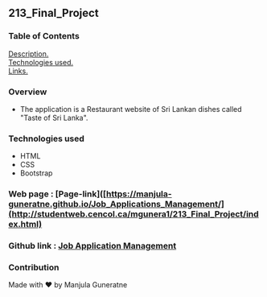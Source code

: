 ## 213_Final_Project

### Table of Contents
[ Description. ](#overview) <br />
[ Technologies used. ](#tech) <br />
[ Links. ](#links)

<a name="overview"></a>
### Overview

* The application is a Restaurant website of Sri Lankan dishes called "Taste of Sri Lanka".
   
<a name="tech"></a>
### Technologies used

* HTML
* CSS
* Bootstrap

<a name="links"></a>
### Web page : [Page-link]([https://manjula-guneratne.github.io/Job_Applications_Management/](http://studentweb.cencol.ca/mgunera1/213_Final_Project/index.html)
### Github link : [Job Application Management](https://github.com/manjula-guneratne/213_Final_Project)

### Contribution
Made with ❤️ by Manjula Guneratne
